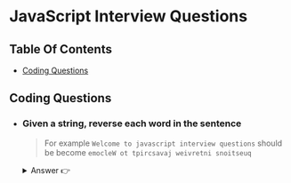 # JavaScript Interview Questions

## Table Of Contents

- [Coding Questions](#coding-questions)

## Coding Questions

- ### Given a string, reverse each word in the sentence

  > For example `Welcome to javascript interview questions` should be become `emocleW ot tpircsavaj weivretni snoitseuq`

    <details>
    <summary>Answer 👉</summary>

  ```js
  function reverseBySeparator(str, separator) {
    return str.split(separator).reverse().join(separator);
  }

  const str = "Welcome to javascript interview questions";

  const reverseBySentence = reverseBySeparator(str, "");

  const reverseEachWord = reverseBySeparator(reverseBySentence, " ");

  console.log(reverseEachWord); // emocleW ot tpircsavaj weivretni snoitseuq
  ```

    </details>
